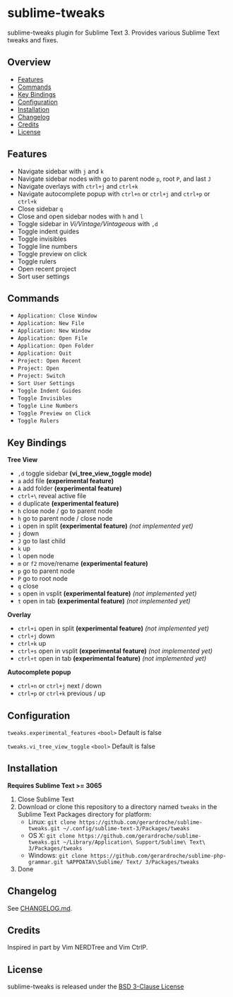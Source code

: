 # sublime-tweaks

sublime-tweaks plugin for Sublime Text 3. Provides various Sublime Text tweaks and fixes.

## Overview

* [Features](#features)
* [Commands](#commands)
* [Key Bindings](#key-bindings)
* [Configuration](#configuration)
* [Installation](#installation)
* [Changelog](#changelog)
* [Credits](#credits)
* [License](#license)

## Features

* Navigate sidebar with `j` and `k`
* Navigate sidebar nodes with go to parent node `p`, root `P`, and last `J`
* Navigate overlays with `ctrl+j` and `ctrl+k`
* Navigate autocomplete popup with `ctrl+n` or `ctrl+j`  and `ctrl+p` or `ctrl+k`
* Close sidebar `q`
* Close and open sidebar nodes with `h` and `l`
* Toggle sidebar in *Vi/Vintage/Vintageous* with `,d`
* Toggle indent guides
* Toggle invisibles
* Toggle line numbers
* Toggle preview on click
* Toggle rulers
* Open recent project
* Sort user settings

## Commands

* `Application: Close Window`
* `Application: New File`
* `Application: New Window`
* `Application: Open File`
* `Application: Open Folder`
* `Application: Quit`
* `Project: Open Recent`
* `Project: Open`
* `Project: Switch`
* `Sort User Settings`
* `Toggle Indent Guides`
* `Toggle Invisibles`
* `Toggle Line Numbers`
* `Toggle Preview on Click`
* `Toggle Rulers`

## Key Bindings

**Tree View**

* `,d` toggle sidebar **(vi_tree_view_toggle mode)**
* `a` add file **(experimental feature)**
* `A` add folder **(experimental feature)**
* `ctrl+\` reveal active file
* `d` duplicate **(experimental feature)**
* `h` close node / go to parent node
* `h` go to parent node / close node
* `i` open in split **(experimental feature)** *(not implemented yet)*
* `j` down
* `J` go to last child
* `k` up
* `l` open node
* `m` or `f2` move/rename **(experimental feature)**
* `p` go to parent node
* `P` go to root node
* `q` close
* `s` open in vsplit **(experimental feature)** *(not implemented yet)*
* `t` open in tab **(experimental feature)** *(not implemented yet)*

**Overlay**

* `ctrl+i` open in split **(experimental feature)** *(not implemented yet)*
* `ctrl+j` down
* `ctrl+k` up
* `ctrl+s` open in vsplit **(experimental feature)** *(not implemented yet)*
* `ctrl+t` open in tab **(experimental feature)** *(not implemented yet)*

**Autocomplete popup**

* `ctrl+n` or `ctrl+j` next / down
* `ctrl+p` or `ctrl+k` previous / up

## Configuration

`tweaks.experimental_features` `<bool>` Default is false

`tweaks.vi_tree_view_toggle` `<bool>` Default is false

## Installation

**Requires Sublime Text >= 3065**

1. Close Sublime Text
2. Download or clone this repository to a directory named `tweaks` in the Sublime Text Packages directory for platform:
    * Linux: `git clone https://github.com/gerardroche/sublime-tweaks.git ~/.config/sublime-text-3/Packages/tweaks`
    * OS X: `git clone https://github.com/gerardroche/sublime-tweaks.git ~/Library/Application\ Support/Sublime\ Text\ 3/Packages/tweaks`
    * Windows: `git clone https://github.com/gerardroche/sublime-php-grammar.git %APPDATA%\Sublime/ Text/ 3/Packages/tweaks`
3. Done

## Changelog

See [CHANGELOG.md](CHANGELOG.md).

## Credits

Inspired in part by Vim NERDTree and Vim CtrlP.

## License

sublime-tweaks is released under the [BSD 3-Clause License](LICENSE)
